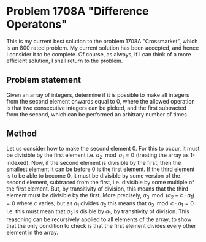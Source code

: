 # Problem 1708A "Difference Operatons"
This is my current best solution to the problem 1708A "Crossmarket", which is an 800 rated problem. My current solution has been accepted, and hence I consider it to be complete. Of course, as always, if I can think of a more efficient solution, I shall return to the problem. 

## Problem statement
Given an array of integers, determine if it is possible to make all integers from the second element onwards equal to 0, where the allowed operation is that two consecutive integers can be picked, and the first subtracted from the second, which can be performed an arbitrary number of times.

## Method
Let us consider how to make the second element 0. For this to occur, it must be divisible by the first element i.e. $a_2 \mod a_1 = 0$ (treating the array as 1-indexed). Now, if the second element is divisible by the first, then the smallest element it can be before 0 is the first element. If the third element is to be able to become 0, it must be divisible by some version of the second element, subtraced from the first, i.e. divisible by some multiple of the first element. But, by transitivity of division, this means that the third element must be divisible by the first. More precisely, $a_3 \mod (a_2 - c \cdot a_1 ) = 0$ where $c$ varies, but as $a_1$ divides $a_2$ this means that $a_3 \mod c \cdot a_1 = 0$ i.e. this must mean that $a_3$ is disible by $a_1$, by transitivity of division. This reasoning can be recursively applied to all elements of the array, to show that the only condition to check is that the first element divides every other element in the array.